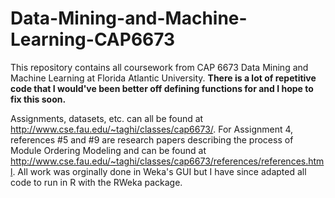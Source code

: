 # Data-Mining-and-Machine-Learning-CAP6673
This repository contains all coursework from CAP 6673 Data Mining and Machine Learning at Florida Atlantic University. **There is a lot of repetitive code that I would've been better off defining functions for and I hope to fix this soon.**

Assignments, datasets, etc. can all be found at http://www.cse.fau.edu/~taghi/classes/cap6673/. For Assignment 4, references #5 and #9 are research papers describing the process of Module Ordering Modeling and can be found at http://www.cse.fau.edu/~taghi/classes/cap6673/references/references.html. All work was orginally done in Weka's GUI but I have since adapted all code to run in R with the RWeka package.
